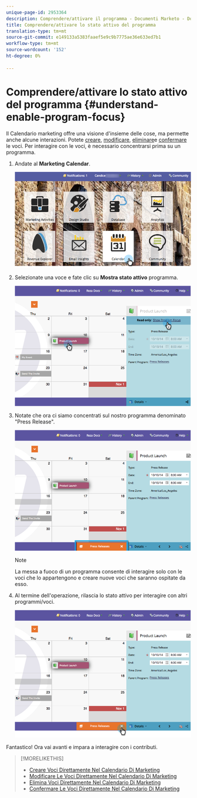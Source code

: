 ```yaml
---
unique-page-id: 2953364
description: Comprendere/attivare il programma - Documenti Marketo - Documentazione prodotto
title: Comprendere/attivare lo stato attivo del programma
translation-type: tm+mt
source-git-commit: e149133a5383faaef5e9c9b7775ae36e633ed7b1
workflow-type: tm+mt
source-wordcount: '152'
ht-degree: 0%

---
```



# Comprendere/attivare lo stato attivo del programma {#understand-enable-program-focus}

Il Calendario marketing offre una visione d&#39;insieme delle cose, ma permette anche alcune interazioni. Potete [creare](../../../../product-docs/core-marketo-concepts/marketing-calendar/working-with-the-calendar/create-entries-directly-in-the-marketing-calendar.md), [modificare](../../../../product-docs/core-marketo-concepts/marketing-calendar/working-with-the-calendar/edit-entries-directly-in-the-marketing-calendar.md), [eliminare](../../../../product-docs/core-marketo-concepts/marketing-calendar/working-with-the-calendar/delete-entries-directly-in-the-marketing-calendar.md)e [confermare](../../../../product-docs/core-marketo-concepts/marketing-calendar/working-with-the-calendar/confirm-entries-directly-in-the-marketing-calendar.md) le voci. Per interagire con le voci, è necessario concentrarsi prima su un programma.

1. Andate al **Marketing** **Calendar**.

   ![](assets/2017-05-10-15-30-47-1.png)

1. Selezionate una voce e fate clic su **Mostra stato attivo** programma.

   ![](assets/image2014-10-20-13-3a24-3a3.png)

1. Notate che ora ci siamo concentrati sul nostro programma denominato &quot;Press Release&quot;.

   ![](assets/image2014-10-20-13-3a24-3a15.png)

   >[!NOTE]
   >
   >La messa a fuoco di un programma consente di interagire solo con le voci che lo appartengono e creare nuove voci che saranno ospitate da esso.

1. Al termine dell&#39;operazione, rilascia lo stato attivo per interagire con altri programmi/voci.

   ![](assets/image2014-10-20-13-3a24-3a24.png)

Fantastico! Ora vai avanti e impara a interagire con i contributi.

>[!MORELIKETHIS]
>
>* [Creare Voci Direttamente Nel Calendario Di Marketing](../../../../product-docs/core-marketo-concepts/marketing-calendar/working-with-the-calendar/create-entries-directly-in-the-marketing-calendar.md)
>* [Modificare Le Voci Direttamente Nel Calendario Di Marketing](../../../../product-docs/core-marketo-concepts/marketing-calendar/working-with-the-calendar/edit-entries-directly-in-the-marketing-calendar.md)
>* [Elimina Voci Direttamente Nel Calendario Di Marketing](../../../../product-docs/core-marketo-concepts/marketing-calendar/working-with-the-calendar/delete-entries-directly-in-the-marketing-calendar.md)
>* [Confermare Le Voci Direttamente Nel Calendario Di Marketing](../../../../product-docs/core-marketo-concepts/marketing-calendar/working-with-the-calendar/confirm-entries-directly-in-the-marketing-calendar.md)

>



